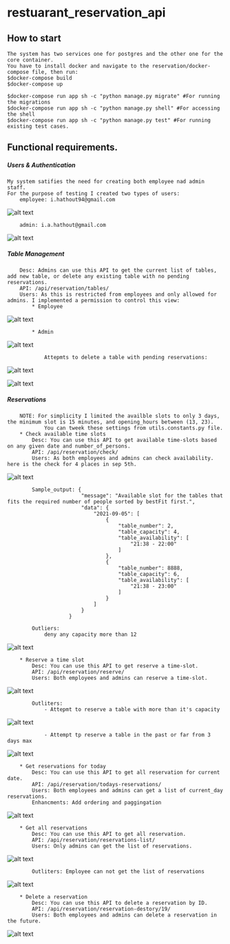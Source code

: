 # restuarant_reservation_api

## How to start
    The system has two services one for postgres and the other one for the core container.
    You have to install docker and navigate to the reservation/docker-compose file, then run:
    $docker-compose build
    $docker-compose up

    $docker-compose run app sh -c "python manage.py migrate" #For running the migrations
    $docker-compose run app sh -c "python manage.py shell" #For accessing the shell
    $docker-compose run app sh -c "python manage.py test" #For running existing test cases.

## Functional requirements. 
##### Users & Authentication

    My system satifies the need for creating both employee nad admin staff.
    For the purpose of testing I created two types of users: 
        employee: i.hathout94@gmail.com



![alt text](https://imgur.com/CGfSPnO.png)



        admin: i.a.hathout@gmail.com



![alt text](https://imgur.com/YMzU8BA.png)



##### Table Management
        Desc: Admins can use this API to get the current list of tables, add new table, or delete any existing table with no pending reservations.
        API: /api/reservation/tables/
        Users: As this is restricted from employees and only allowed for admins. I implemented a permission to control this view:
            * Employee



![alt text](https://imgur.com/e05FAnp.png "employee_table")



            * Admin



![alt text](https://imgur.com/9h12iXE.png "table_table")




                Attepmts to delete a table with pending reservations:



![alt text](https://imgur.com/VCkRjnY.png)




![alt text](https://imgur.com/1E1eOD2.png)




##### Reservations
        NOTE: For simplicity I limited the availble slots to only 3 days, the minimum slot is 15 minutes, and opening_hours between (13, 23).
                You can tweek these settings from utils.constants.py file.
        * Check available time slots
            Desc: You can use this API to get available time-slots based on any given date and number_of_persons.
            API: /api/reservation/check/
            Users: As both employees and admins can check availability. here is the check for 4 places in sep 5th.




![alt text](https://imgur.com/hemqW9y.png)




            Sample_output: {
                            "message": "Available slot for the tables that fits the required number of people sorted by bestFit first.",
                            "data": {
                                "2021-09-05": [
                                    {
                                        "table_number": 2,
                                        "table_capacity": 4,
                                        "table_availability": [
                                            "21:38 - 22:00"
                                        ]
                                    },
                                    {
                                        "table_number": 8888,
                                        "table_capacity": 6,
                                        "table_availability": [
                                            "21:38 - 23:00"
                                        ]
                                    }
                                ]
                            }
                        }
        
            Outliers:
                deny any capacity more than 12




![alt text](https://imgur.com/i1CKzWu.png)




        * Reserve a time slot
            Desc: You can use this API to get reserve a time-slot.
            API: /api/reservation/reserve/
            Users: Both employees and admins can reserve a time-slot.



![alt text](https://imgur.com/RkWadBm.png)



            Outliters:
                - Attepmt to reserve a table with more than it's capacity




![alt text](https://imgur.com/i1CKzWu.png)




                - Attempt tp reserve a table in the past or far from 3 days max




![alt text](https://imgur.com/2hLbtKQ.png)



        * Get reservations for today
            Desc: You can use this API to get all reservation for current date.
            API: /api/reservation/todays-reservations/
            Users: Both employees and admins can get a list of current_day reservations.
            Enhancments: Add ordering and paggingation 




![alt text](https://imgur.com/84LnNt2.png)



        * Get all reservations
            Desc: You can use this API to get all reservation.
            API: /api/reservation/reservations-list/
            Users: Only admins can get the list of reservations.




![alt text](https://imgur.com/5D9VUb0.png)





            Outliters: Employee can not get the list of reservations





![alt text](https://imgur.com/GY2z0JY.png)





        * Delete a reservation
            Desc: You can use this API to delete a reservation by ID.
            API: /api/reservation/reservation-destory/19/
            Users: Both employees and admins can delete a reservation in the future.



![alt text](https://i.imgur.com/vvNYET3.png)


